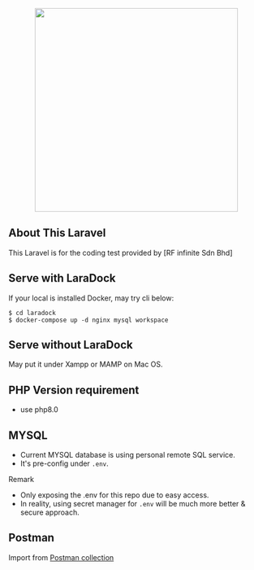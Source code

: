 <p align="center"><a href="https://laravel.com" target="_blank"><img src="https://raw.githubusercontent.com/laravel/art/master/logo-lockup/5%20SVG/2%20CMYK/1%20Full%20Color/laravel-logolockup-cmyk-red.svg" width="400"></a></p>

## About This Laravel

This Laravel is for the coding test provided by [RF infinite Sdn Bhd]


## Serve with LaraDock

If your local is installed Docker, may try cli below:

```
$ cd laradock
$ docker-compose up -d nginx mysql workspace
```


## Serve without LaraDock

May put it under Xampp or MAMP on Mac OS. 


## PHP Version requirement

- use php8.0


## MYSQL 

- Current MYSQL database is using personal remote SQL service. 
- It's pre-config under `.env`.


Remark
- Only exposing the .env for this repo due to easy access.
- In reality, using secret manager for `.env` will be much more better & secure approach.

## Postman

Import from <a id="raw-url" href="https://raw.githubusercontent.com/rf-infinite/programmer-test-laravel/main/pcari.postman_collection.json">Postman collection</a> 
